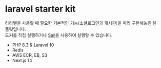 # laravel starter kit
라라벨을 사용할 때 필요한 기본적인 기능(소셜로그인과 게시판)을 미리 구현해놓은 템플릿입니다.  
도커를 직접 실행하거나 [Sail](https://laravel.com/docs/10.x/sail)을 사용하여 실행할 수 있습니다.

- PHP 8.3 & Laravel 10
- Redis
- AWS ECR, EB, S3
- Next.js 14
